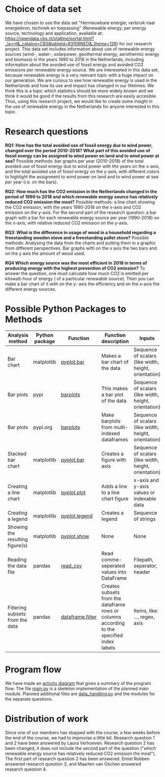 # Choice of data set
We have chosen to use the data set "Hernieuwbare energie; verbruik naar energiebron, techniek en toepassing" (Renewable energy; per energy source, technology and application, available at: https://opendata.cbs.nl/statline/portal.html?_la=nl&_catalog=CBS&tableId=83109NED&_theme=126)
for our research project. This data set includes information about use of renewable energy sources (wind-, water-, solarpower, geothermal energy, aerothermic energy and biomass) in the years 1990 to 2018 in the Netherlands,
including information about the avoided use of fossil energy and avoided CO2 emissions per renewable energy source. 
We are intereseted in this data set, because renewable energy is a very relevant topic with a huge impact on our generation. 
We are curious to see how renewable energy is used in the Netherlands and how its use and impact has changed in our lifetimes.
We think this is a topic which statistics should be more widely known and we think it would be good if the results from this research are easily accesible.
Thus, using this research project, we would like to create some insight in the use of renewable energy in the Netherlands for anyone interested in this topic.



# Research questions

**RQ1: How has the total avoided use of fossil energy due to wind power, changed over the period 2010-2018? 
What part of this avoided use of fossil energy can be assigned to wind power on land and to wind power at sea?** 
Possible methods: bar graphs per year (2010-2018) of the total avoided use of fossil energy due to wind power with the years on the x-axis, 
and the total avoided use of fossil energy on the y-axis, with different colors to highlight the assignment to wind power on land and to wind power at sea per year (i.e. on the bars).

**RQ2: How much has the CO2 emission in the Netherlands changed in the period of 1990 to 2018 and which renewable energy source has relatively reduced CO2 emission the most?** 
Possible methods: a line chart showing the CO2 emission, with the years 1990-2018 on the x-axis and CO2 emission on the y-axis. For the second part of the research question:
a bar graph with a bar for each renewable energy source per year (1990-2018) on the x-axis, with relative reduced CO2 emission on the y-axis. 

**RQ3: What is the difference in usage of wood in a household regarding a freestanding wooden stove and a freestanding pallet stove?**
Possible methods: Analysing the data from the charts and putting them in a graphic from different perspectives. Bar graphs with on the x axis the two bars and on the y axis the amount of wood used.

**RQ4 Which energy source was the most efficient in 2018 in terms of producing energy with the highest prevention of CO2 emission?** 
To answer the question, one must calculate how much CO2 is emitted per kilowatt-hour of energy ( of a particular renewable source).
Then you can make a bar chart of it with on the y- axis the efficiency and on the x-axis the different energy sources. 

# Possible Python Packages to Methods

| Analysis method | Python package | Function | Function description | Inputs | Outputs |
| ------ | ------ | ------ | ------ | ------ | ------ | 
| Bar chart | matplotlib | [pyplot.bar](https://matplotlib.org/3.1.1/api/_as_gen/matplotlib.pyplot.bar.html) | Makes a bar chart of the data | Sequence of scalars (like width, height, orientation) | BarContainer |
| Bar plots | pypi | [barplots](https://pypi.org/project/barplots/) | This makes a bar plot of the data | Sequence of scalars (like width, height, orientation) | BarContainer |
| Bar plots | pypi.org | [barplots](https://pypi.org/project/barplots/) | Make barplots from multi-indexed dataframes | Sequence of scalars (like width, height, orientation) | A bar plot |
| Stacked bar chart | matplotlib | [pyplot.bar](https://matplotlib.org/3.1.1/gallery/lines_bars_and_markers/bar_stacked.html) | Creates a figure with axis | Sequence of scalars (like width, height, orientation) | A figure with axis to which bars can be added |
| Creating a line chart | matplotlib | [pyplot.plot](https://matplotlib.org/3.1.1/api/_as_gen/matplotlib.pyplot.plot.html) | Adds a line to a line chart figure | x-axis and y-axis values or indexable data | A list of Line2D objects|
| Creating a legend | matplotlib | [pyplot.legend](https://matplotlib.org/3.1.1/api/_as_gen/matplotlib.pyplot.legend.html) | Creates a legend | Sequence of strings | A legend |
| Showing the resulting figure(s) | matplotlib | [pyplot.show](https://matplotlib.org/3.1.1/api/_as_gen/matplotlib.pyplot.show.html) | None | None |
| Reading the data file | pandas | [read_csv](https://pandas.pydata.org/pandas-docs/stable/reference/api/pandas.read_csv.html) | Read comme-seperated values into DataFrame | Filepath, seperator, header | DataFrame |
| Filtering subsets from the data | pandas | [dataframe.filter](https://pandas.pydata.org/pandas-docs/stable/reference/api/pandas.DataFrame.filter.html) | Creates subsets from the dataframe rows or columns according to the specified index labels | Items, like: ..., regex, axis | Same type as input ||

# Program flow

We have made an [activity diagram](results/figures/activity_diagram.jpeg) that gives a summary of the program flow.
The file [main.py](src/main.py) is a skeleton implementation of the planned main module. 
Planned additional files are [data_handling.py](src/data_handling.py) and the modules for the separate questions.

# Distribution of work

Since one of our members has stopped with the course, a few weeks before the end of the course, we had to improvise a little bit. Research question 1 and 2 have been answered by Laura Verhoeven. Research question 2 has been changed, it does not include the second part of the question ("which renewable energy source has relatively reduced CO2 emission the most"). The first part of research question 2 has been answered. 
Emiel Robben answered research question 3, and Maarten van Oschen answered research question 4. 
